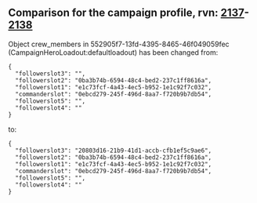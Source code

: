 ## Comparison for the campaign profile, rvn: [2137](https://github.com/PRO100KatYT/FortniteProfileRevisions/tree/main/profiles/campaign/2137%20campaign.json)-[2138](https://github.com/PRO100KatYT/FortniteProfileRevisions/tree/main/profiles/campaign/2138%20campaign.json)

Object crew_members in 552905f7-13fd-4395-8465-46f049059fec (CampaignHeroLoadout:defaultloadout) has been changed from:

```
{
  "followerslot3": "",
  "followerslot2": "0ba3b74b-6594-48c4-bed2-237c1ff8616a",
  "followerslot1": "e1c73fcf-4a43-4ec5-b952-1e1c92f7c032",
  "commanderslot": "0ebcd279-245f-496d-8aa7-f720b9b7db54",
  "followerslot5": "",
  "followerslot4": ""
}
```

to:

```
{
  "followerslot3": "20803d16-21b9-41d1-accb-cfb1ef5c9ae6",
  "followerslot2": "0ba3b74b-6594-48c4-bed2-237c1ff8616a",
  "followerslot1": "e1c73fcf-4a43-4ec5-b952-1e1c92f7c032",
  "commanderslot": "0ebcd279-245f-496d-8aa7-f720b9b7db54",
  "followerslot5": "",
  "followerslot4": ""
}
```

<br><br>
